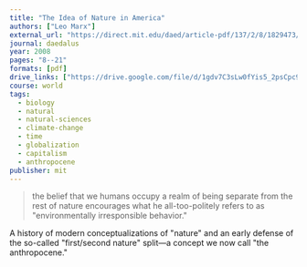 ```yaml
---
title: "The Idea of Nature in America"
authors: ["Leo Marx"]
external_url: "https://direct.mit.edu/daed/article-pdf/137/2/8/1829473/daed.2008.137.2.8.pdf"
journal: daedalus
year: 2008
pages: "8--21"
formats: [pdf]
drive_links: ["https://drive.google.com/file/d/1gdv7C3sLw0fYis5_2psCpc9p5nA2sI-y/view?usp=drivesdk"]
course: world
tags:
  - biology
  - natural
  - natural-sciences
  - climate-change
  - time
  - globalization
  - capitalism
  - anthropocene
publisher: mit
---
```


> the belief that we humans occupy a realm of being separate from the rest of nature encourages what he all-too-politely refers to as "environmentally irresponsible behavior."


A history of modern conceptualizations of "nature" and an early defense of the so-called "first/second nature" split—a concept we now call "the anthropocene."